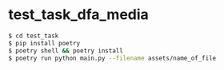 # test_task_dfa_media

```sh
$ cd test_task
$ pip install poetry
$ poetry shell && poetry install
$ poetry run python main.py --filename assets/name_of_file
```
